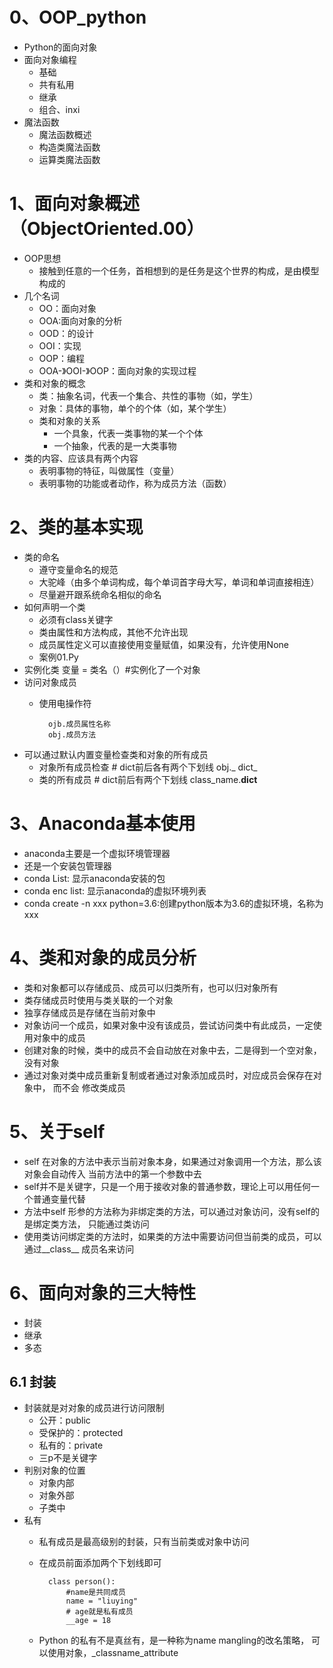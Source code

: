 # 0、OOP_python
- Python的面向对象
- 面向对象编程
    - 基础
    - 共有私用
    - 继承
    - 组合、inxi
- 魔法函数
    - 魔法函数概述
    - 构造类魔法函数
    - 运算类魔法函数
    
# 1、面向对象概述（ObjectOriented.00）       
- OOP思想
    - 接触到任意的一个任务，首相想到的是任务是这个世界的构成，是由模型构成的
- 几个名词
    - OO：面向对象
    - OOA:面向对象的分析
    - OOD：的设计
    - OOI：实现
    - OOP：编程
    - OOA-》OOI-》OOP：面向对象的实现过程
- 类和对象的概念
    - 类：抽象名词，代表一个集合、共性的事物（如，学生）
    - 对象：具体的事物，单个的个体（如，某个学生）
    - 类和对象的关系
        - 一个具象，代表一类事物的某一个个体
        - 一个抽象，代表的是一大类事物
- 类的内容、应该具有两个内容
    - 表明事物的特征，叫做属性（变量）
    - 表明事物的功能或者动作，称为成员方法（函数）
    
# 2、类的基本实现
- 类的命名
    - 遵守变量命名的规范
    - 大驼峰（由多个单词构成，每个单词首字母大写，单词和单词直接相连）
    - 尽量避开跟系统命名相似的命名
- 如何声明一个类
    - 必须有class关键字
    - 类由属性和方法构成，其他不允许出现
    - 成员属性定义可以直接使用变量赋值，如果没有，允许使用None
    - 案例01.Py             
- 实例化类
    变量 = 类名（）#实例化了一个对象
- 访问对象成员
    - 使用电操作符
    
            ojb.成员属性名称
            obj.成员方法 
- 可以通过默认内置变量检查类和对象的所有成员
    - 对象所有成员检查
            # dict前后各有两个下划线
            obj._ dict_
    - 类的所有成员
            # dict前后有两个下划线
            class_name.__dict__
            
                                    
# 3、Anaconda基本使用
- anaconda主要是一个虚拟环境管理器
- 还是一个安装包管理器
- conda List: 显示anaconda安装的包
- conda enc list: 显示anaconda的虚拟环境列表        
- conda create -n xxx python=3.6:创建python版本为3.6的虚拟环境，名称为xxx


# 4、类和对象的成员分析
- 类和对象都可以存储成员、成员可以归类所有，也可以归对象所有
- 类存储成员时使用与类关联的一个对象
- 独享存储成员是存储在当前对象中
- 对象访问一个成员，如果对象中没有该成员，尝试访问类中有此成员，一定使用对象中的成员
- 创建对象的时候，类中的成员不会自动放在对象中去，二是得到一个空对象，没有对象
- 通过对象对类中成员重新复制或者通过对象添加成员时，对应成员会保存在对象中， 而不会
修改类成员

# 5、关于self
- self 在对象的方法中表示当前对象本身，如果通过对象调用一个方法，那么该对象会自动传入
当前方法中的第一个参数中去
- self并不是关键字，只是一个用于接收对象的普通参数，理论上可以用任何一个普通变量代替
- 方法中self 形参的方法称为非绑定类的方法，可以通过对象访问，没有self的是绑定类方法，
只能通过类访问
- 使用类访问绑定类的方法时，如果类的方法中需要访问但当前类的成员，可以通过__class__
成员名来访问

# 6、面向对象的三大特性
- 封装
- 继承
- 多态

## 6.1 封装
- 封装就是对对象的成员进行访问限制
    - 公开：public
    - 受保护的：protected
    - 私有的：private
    - 三p不是关键字
- 判别对象的位置
    - 对象内部
    - 对象外部
    - 子类中
- 私有
    - 私有成员是最高级别的封装，只有当前类或对象中访问
    - 在成员前面添加两个下划线即可
    
            class person():
                #name是共同成员
                name = "liuying"    
                # age就是私有成员
                __age = 18
    - Python 的私有不是真丝有，是一种称为name mangling的改名策略，
    可以使用对象，_classname_attribute